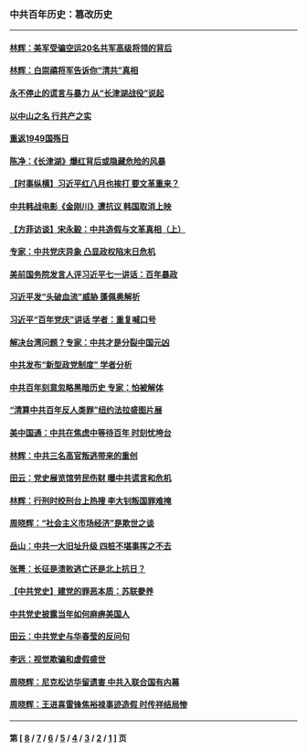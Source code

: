 ### 中共百年历史：篡改历史
---
#### [林辉：美军受骗空运20名共军高级将领的背后](../../pages/nf1176115/n14052185.md?08150430) 
#### [林辉：白崇禧将军告诉你“清共”真相](../../pages/nf1176115/n14044216.md?08150430) 
#### [永不停止的谎言与暴力 从“长津湖战役”说起](../../pages/nf1176115/n13494094.md?08150430) 
#### [以中山之名 行共产之实](../../pages/nf1176115/n13346437.md?08150430) 
#### [重返1949国殇日](../../pages/nf1176115/n13346372.md?08150430) 
#### [陈净：《长津湖》爆红背后或隐藏危险的风暴](../../pages/nf1176115/n13314364.md?08150430) 
#### [【时事纵横】习近平红八月也挨打 要文革重来？](../../pages/nf1176115/n13231393.md?08150430) 
#### [中共韩战电影《金刚川》遭抗议 韩国取消上映](../../pages/nf1176115/n13219114.md?08150430) 
#### [【方菲访谈】宋永毅：中共造假与文革真相（上）](../../pages/nf1176115/n13200760.md?08150430) 
#### [专家：中共党庆异象 凸显政权陷末日危机](../../pages/nf1176115/n13067084.md?08150430) 
#### [美前国务院发言人评习近平七一讲话：百年暴政](../../pages/nf1176115/n13066986.md?08150430) 
#### [习近平发“头破血流”威胁 蓬佩奥解析](../../pages/nf1176115/n13063604.md?08150430) 
#### [习近平“百年党庆”讲话 学者：重复喊口号](../../pages/nf1176115/n13061411.md?08150430) 
#### [解决台湾问题？专家：中共才是分裂中国元凶](../../pages/nf1176115/n13060811.md?08150430) 
#### [中共发布“新型政党制度” 学者分析](../../pages/nf1176115/n13056354.md?08150430) 
#### [中共百年刻意忽略黑暗历史 专家：怕被解体](../../pages/nf1176115/n13056056.md?08150430) 
#### [“清算中共百年反人类罪”纽约法拉盛图片展](../../pages/nf1176115/n13052220.md?08150430) 
#### [美中国通：中共在焦虑中等待百年 时刻忧垮台](../../pages/nf1176115/n13048820.md?08150430) 
#### [林辉：中共三名高官叛逃带来的重创](../../pages/nf1176115/n13035206.md?08150430) 
#### [田云：党史展览馆劳民伤财 曝中共谎言和危机](../../pages/nf1176115/n13033900.md?08150430) 
#### [林辉：行刑时绞刑台上热搜 李大钊叛国罪难掩](../../pages/nf1176115/n13031965.md?08150430) 
#### [周晓辉：“社会主义市场经济”是欺世之谈](../../pages/nf1176115/n13024090.md?08150430) 
#### [岳山：中共一大旧址升级 四桩不堪事挥之不去](../../pages/nf1176115/n13021697.md?08150430) 
#### [张菁：长征是溃败逃亡还是北上抗日？](../../pages/nf1176115/n13020585.md?08150430) 
#### [【中共党史】建党的罪恶本质：苏联豢养](../../pages/nf1176115/n13011888.md?08150430) 
#### [中共党史披露当年如何麻痹美国人](../../pages/nf1176115/n12966400.md?08150430) 
#### [田云：中共党史与华春莹的反问句](../../pages/nf1176115/n12765178.md?08150430) 
#### [李远：视觉欺骗和虚假盛世](../../pages/nf1176115/n12993376.md?08150430) 
#### [周晓辉：尼克松访华留遗害 中共入联合国有内幕](../../pages/nf1176115/n12991422.md?08150430) 
#### [周晓辉：王进喜雷锋焦裕禄事迹造假 时传祥结局惨](../../pages/nf1176115/n12985497.md?08150430) 

---
#### 第 [ [8](./8.md?08150430) / [7](./7.md?08150430) / [6](./6.md?08150430) / [5](./5.md?08150430) / [4](./4.md?08150430) / [3](./3.md?08150430) / [2](./2.md?08150430) / [1](./1.md?08150430) ] 页
